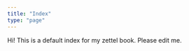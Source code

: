 ```yaml
---
title: "Index"
type: "page"
---
```


Hi! This is a default index for my zettel book. Please edit me.
